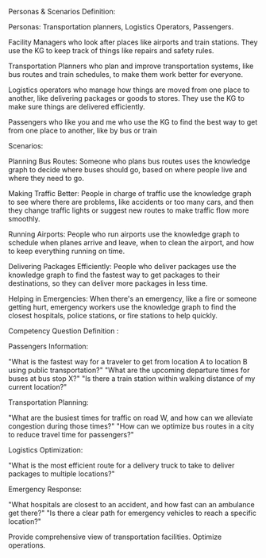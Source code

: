 Personas & Scenarios Definition:

Personas: Transportation planners, Logistics Operators, Passengers.

Facility Managers who look after places like airports and train stations. They use the KG to keep track of things like repairs and safety rules.

Transportation Planners who plan and improve transportation systems, like bus routes and train schedules, to make them work better for everyone.

Logistics operators who manage how things are moved from one place to another, like delivering packages or goods to stores. They use the KG to make sure things are delivered efficiently.

Passengers who like you and me who use the KG to find the best way to get from one place to another, like by bus or train


Scenarios:

Planning Bus Routes: Someone who plans bus routes uses the knowledge graph to decide where buses should go, based on where people live and where they need to go.

Making Traffic Better: People in charge of traffic use the knowledge graph to see where there are problems, like accidents or too many cars, and then they change traffic lights or suggest new routes to make traffic flow more smoothly.

Running Airports: People who run airports use the knowledge graph to schedule when planes arrive and leave, when to clean the airport, and how to keep everything running on time.

Delivering Packages Efficiently: People who deliver packages use the knowledge graph to find the fastest way to get packages to their destinations, so they can deliver more packages in less time.

Helping in Emergencies: When there's an emergency, like a fire or someone getting hurt, emergency workers use the knowledge graph to find the closest hospitals, police stations, or fire stations to help quickly.

Competency Question Definition :

Passengers Information:

"What is the fastest way for a traveler to get from location A to location B using public transportation?"
"What are the upcoming departure times for buses at bus stop X?"
"Is there a train station within walking distance of my current location?"

Transportation Planning:

"What are the busiest times for traffic on road W, and how can we alleviate congestion during those times?"
"How can we optimize bus routes in a city to reduce travel time for passengers?"

Logistics Optimization:

"What is the most efficient route for a delivery truck to take to deliver packages to multiple locations?"

Emergency Response:

"What hospitals are closest to an accident, and how fast can an ambulance get there?"
"Is there a clear path for emergency vehicles to reach a specific location?"

Provide comprehensive view of transportation facilities.
Optimize operations.